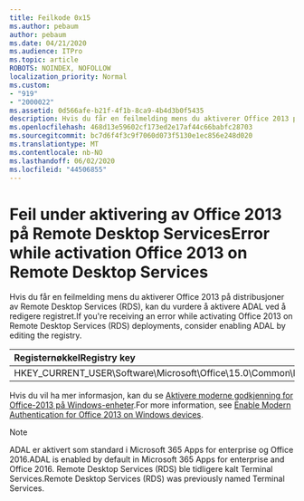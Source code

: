 ```yaml
---
title: Feilkode 0x15
ms.author: pebaum
author: pebaum
ms.date: 04/21/2020
ms.audience: ITPro
ms.topic: article
ROBOTS: NOINDEX, NOFOLLOW
localization_priority: Normal
ms.custom:
- "919"
- "2000022"
ms.assetid: 0d566afe-b21f-4f1b-8ca9-4b4d3b0f5435
description: Hvis du får en feilmelding mens du aktiverer Office 2013 på distribusjoner av Remote Desktop Services (RDS), kan du vurdere å aktivere ADAL ved å redigere registret.
ms.openlocfilehash: 468d13e59602cf173ed2e17af44c66babfc28703
ms.sourcegitcommit: bc7d6f4f3c9f7060d073f5130e1ec856e248d020
ms.translationtype: MT
ms.contentlocale: nb-NO
ms.lasthandoff: 06/02/2020
ms.locfileid: "44506855"
---
```

# <a name="error-while-activation-office-2013-on-remote-desktop-services"></a><span data-ttu-id="38122-103">Feil under aktivering av Office 2013 på Remote Desktop Services</span><span class="sxs-lookup"><span data-stu-id="38122-103">Error while activation Office 2013 on Remote Desktop Services</span></span>

<span data-ttu-id="38122-104">Hvis du får en feilmelding mens du aktiverer Office 2013 på distribusjoner av Remote Desktop Services (RDS), kan du vurdere å aktivere ADAL ved å redigere registret.</span><span class="sxs-lookup"><span data-stu-id="38122-104">If you're receiving an error while activating Office 2013 on Remote Desktop Services (RDS) deployments, consider enabling ADAL by editing the registry.</span></span>
  
|<span data-ttu-id="38122-105">**Registernøkkel**</span><span class="sxs-lookup"><span data-stu-id="38122-105">**Registry key**</span></span>|<span data-ttu-id="38122-106">**Type**</span><span class="sxs-lookup"><span data-stu-id="38122-106">**Type**</span></span>|<span data-ttu-id="38122-107">**Verdi**</span><span class="sxs-lookup"><span data-stu-id="38122-107">**Value**</span></span>|
|:-----|:-----|:-----|
|<span data-ttu-id="38122-108">HKEY_CURRENT_USER\Software\Microsoft\Office\15.0\Common\Identity\EnableADAL</span><span class="sxs-lookup"><span data-stu-id="38122-108">HKEY_CURRENT_USER\Software\Microsoft\Office\15.0\Common\Identity\EnableADAL</span></span>  <br/> |<span data-ttu-id="38122-109">REG_DWORD</span><span class="sxs-lookup"><span data-stu-id="38122-109">REG_DWORD</span></span>  <br/> |<span data-ttu-id="38122-110">1</span><span class="sxs-lookup"><span data-stu-id="38122-110">1</span></span>  <br/> |

<span data-ttu-id="38122-111">Hvis du vil ha mer informasjon, kan du se [Aktivere moderne godkjenning for Office-2013 på Windows-enheter](https://docs.microsoft.com/microsoft-365/admin/security-and-compliance/enable-modern-authentication).</span><span class="sxs-lookup"><span data-stu-id="38122-111">For more information, see [Enable Modern Authentication for Office 2013 on Windows devices](https://docs.microsoft.com/microsoft-365/admin/security-and-compliance/enable-modern-authentication).</span></span>
  
> [!NOTE]
>  <span data-ttu-id="38122-112">ADAL er aktivert som standard i Microsoft 365 Apps for enterprise og Office 2016.</span><span class="sxs-lookup"><span data-stu-id="38122-112">ADAL is enabled by default in Microsoft 365 Apps for enterprise and Office 2016.</span></span> <span data-ttu-id="38122-113">Remote Desktop Services (RDS) ble tidligere kalt Terminal Services.</span><span class="sxs-lookup"><span data-stu-id="38122-113">Remote Desktop Services (RDS) was previously named Terminal Services.</span></span>
  